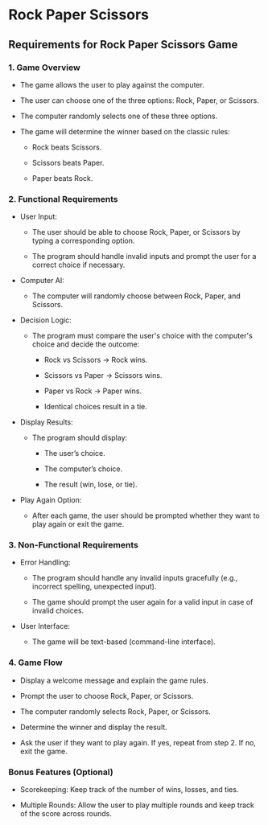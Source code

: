 # Rock Paper Scissors

## Requirements for Rock Paper Scissors Game


### 1. Game Overview
* The game allows the user to play against the computer.

* The user can choose one of the three options: Rock, Paper, or Scissors.

* The computer randomly selects one of these three options.

* The game will determine the winner based on the classic rules:

    * Rock beats Scissors.

    * Scissors beats Paper.

    * Paper beats Rock.

### 2. Functional Requirements

* User Input:

    * The user should be able to choose Rock, Paper, or Scissors by typing a corresponding option.

    * The program should handle invalid inputs and prompt the user for a correct choice if necessary.

* Computer AI:

    * The computer will randomly choose between Rock, Paper, and Scissors.

* Decision Logic:

    * The program must compare the user's choice with the computer's choice and decide the outcome:

        * Rock vs Scissors → Rock wins.

        * Scissors vs Paper → Scissors wins.

        * Paper vs Rock → Paper wins.

        * Identical choices result in a tie.

* Display Results:

    * The program should display:

        * The user’s choice.

        * The computer’s choice.

        * The result (win, lose, or tie).

* Play Again Option:

    * After each game, the user should be prompted whether they want to play again or exit the game.

### 3. Non-Functional Requirements
* Error Handling:

    * The program should handle any invalid inputs gracefully (e.g., incorrect spelling, unexpected input).

    * The game should prompt the user again for a valid input in case of invalid choices.

* User Interface:

    * The game will be text-based (command-line interface).


### 4. Game Flow
* Display a welcome message and explain the game rules.

* Prompt the user to choose Rock, Paper, or Scissors.

* The computer randomly selects Rock, Paper, or Scissors.

* Determine the winner and display the result.

* Ask the user if they want to play again. If yes, repeat from step 2. If no, exit the game.


###  Bonus Features (Optional)
* Scorekeeping: Keep track of the number of wins, losses, and ties.

* Multiple Rounds: Allow the user to play multiple rounds and keep track of the score across rounds.
